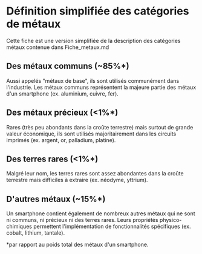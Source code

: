 # Définition simplifiée des catégories de métaux

Cette fiche est une version simplifiée de la description des catégories métaux contenue dans Fiche_metaux.md

## Des métaux communs (~85%*)
Aussi appelés "métaux de base", ils sont utilisés communément dans l'industrie. Les métaux communs représentent la majeure partie des métaux d'un smartphone (ex. aluminium, cuivre, fer).

## Des métaux précieux (<1%*)
Rares (très peu abondants dans la croûte terrestre) mais surtout de grande valeur économique, ils sont utilisés majoritairement dans les circuits imprimés (ex. argent, or, palladium, platine).

## Des terres rares (<1%*)
Malgré leur nom, les terres rares sont assez abondantes dans la croûte terrestre mais difficiles à extraire (ex. néodyme, yttrium).

## D'autres métaux (~15%*)
Un smartphone contient également de nombreux autres métaux qui ne sont ni communs, ni précieux ni des terres rares. Leurs propriétés physico-chimiques permettent l'implémentation de fonctionnalités spécifiques (ex. cobalt, lithium, tantale).


*par rapport au poids total des métaux d'un smartphone.